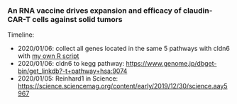 ### An RNA vaccine drives expansion and efficacy of claudin-CAR-T cells against solid tumors

Timeline: 

* 2020/01/06: collect all genes located in the same 5 pathways with cldn6 with [my own R script](./bin/cldn2kegg.R)	
* 2020/01/06: cldn6 to kegg pathway: https://www.genome.jp/dbget-bin/get_linkdb?-t+pathway+hsa:9074
* 2020/01/05: Reinhard1 in Science: https://science.sciencemag.org/content/early/2019/12/30/science.aay5967
